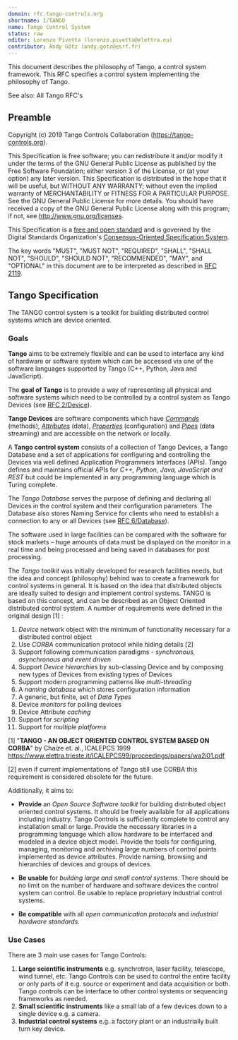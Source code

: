 ```yaml
---
domain: rfc.tango-controls.org
shortname: 1/TANGO
name: Tango Control System
status: raw
editor: Lorenzo Pivetta (lorenzo.pivetta@elettra.eu)
contributor: Andy Götz (andy.gotz@esrf.fr)
---
```


This document describes the philosophy of Tango, a control system framework. 
This RFC specifies a control system implementing the philosophy of Tango.

See also: All Tango RFC's 

## Preamble

Copyright (c) 2019 Tango Controls Collaboration (https://tango-controls.org).

This Specification is free software; you can redistribute it and/or modify it under the terms of the GNU General Public License as published by the Free Software Foundation; either version 3 of the License, or (at your option) any later version. This Specification is distributed in the hope that it will be useful, but WITHOUT ANY WARRANTY; without even the implied warranty of MERCHANTABILITY or FITNESS FOR A PARTICULAR PURPOSE. See the GNU General Public License for more details. You should have received a copy of the GNU General Public License along with this program; if not, see <http://www.gnu.org/licenses>.

This Specification is a [free and open standard](http://www.digistan.org/open-standard:definition) and is governed by the Digital Standards Organization's [Consensus-Oriented Specification System](http://www.digistan.org/spec:1/COSS).

The key words "MUST", "MUST NOT", "REQUIRED", "SHALL", "SHALL NOT", "SHOULD", "SHOULD NOT", "RECOMMENDED", "MAY", and "OPTIONAL" in this document are to be interpreted as described in [RFC 2119](http://tools.ietf.org/html/rfc2119).

## Tango Specification
The TANGO control system is a toolkit for building distributed control systems which are device oriented. 

### Goals

**Tango** aims to be extremely flexible and can be used to interface any kind of hardware or software system which can be accessed via one of the software languages supported by Tango (C++, Python, Java and JavaScript).

The **goal of Tango** is to provide a way of representing all physical and software systems which need to be controlled by a control system as Tango Devices (see [RFC 2/Device](/2)).

**Tango Devices** are software components which have *[Commands](/3)* (methods), *[Attributes](/4)* (data),
*[Properties](/5)* (configuration) and *[Pipes](/6)* (data streaming) and are accessible on the network or locally.

A **Tango control system** consists of a collection of Tango Devices, a Tango Database and a set of applications for configuring and controlling the Devices via well defined Application Programmers Interfaces (APIs). Tango defines and maintains official APIs for *C++, Python, Java, JavaScript and REST* but could be implemented in any programming language which is Turing complete.

The *Tango Database* serves the purpose of defining and declaring all Devices in the control system and their configuration parameters. The Database also stores Naming Service for clients who need to establish a connection to any or all Devices (see [RFC 6/Database](/6)).

The software used in large facilities can be compared with the software for stock markets – huge amounts of data must be displayed on the monitor in a real time and being processed and being saved in databases for post processing.

The *Tango toolkit* was initially developed for research facilities needs, but the idea and concept (philosophy) behind was to create a framework for control systems in general. It is based on the idea that distributed objects are ideally suited to design and implement control systems. TANGO is based on this concept, and can be described as an Object Oriented distributed control system. A number of requirements were defined in the original design [1] :

1. *Device* network object with the minimum of functionality necessary for a distributed control object
2. Use *CORBA* communication protocol while hiding details [2] 
3. Support following communication paradigms - *synchronous, asynchronous and event driven*
4. Support *Device hierarchies* by sub-classing Device and by composing new types of Devices from existing types of Devices
5. Support modern programming patterns like *multi-threading*
6. A *naming database* which stores configuration information
7. A generic, but finite, set of *Data Types*
8. Device *monitors* for polling devices
9. Device Attribute *caching*
10. Support for *scripting* 
11. Support for *multiple platforms*

[1] "**TANGO - AN OBJECT ORIENTED CONTROL SYSTEM BASED ON CORBA**" by Chaize et. al., ICALEPCS 1999 
https://www.elettra.trieste.it/ICALEPCS99/proceedings/papers/wa2i01.pdf

[2] even if current implementations of Tango still use CORBA  this requirement is considered obsolete for the future.

Additionally, it aims to:

* **Provide** an *Open Source Software toolkit* for building distributed object oriented control systems. It should be freely available for all applications including industry. Tango Controls is sufficiently complete to control any installation small or large. Provide the necessary libraries in a programming language which allow hardware to be interfaced and modeled in a device object model. Provide the tools for configuring, managing, monitoring and archiving large numbers of control points implemented as device attributes. Provide naming, browsing and hierarchies of devices and groups of devices.

* **Be usable** for *building large and small control systems*. There should be no limit on the number of hardware and software devices the control system can control. Be usable to replace proprietary industrial control systems.

* **Be compatible** with all *open communication protocols* and *industrial hardware standards*. 

### Use Cases

There are 3 main use cases for Tango Controls:

1. **Large scientific instruments** e.g. synchrotron, laser facility, telescope, wind tunnel, etc. Tango Controls can be used to control the entire facility or only parts of it e.g. source or experiment and data acquisition or both. Tango controls can be interface to other control systems or sequencing frameworks as needed.
2. **Small scientific instruments** like a small lab of a few devices down to a single device e.g. a camera.
3. **Industrial control systems** e.g. a factory plant or an industrially built turn key device.
